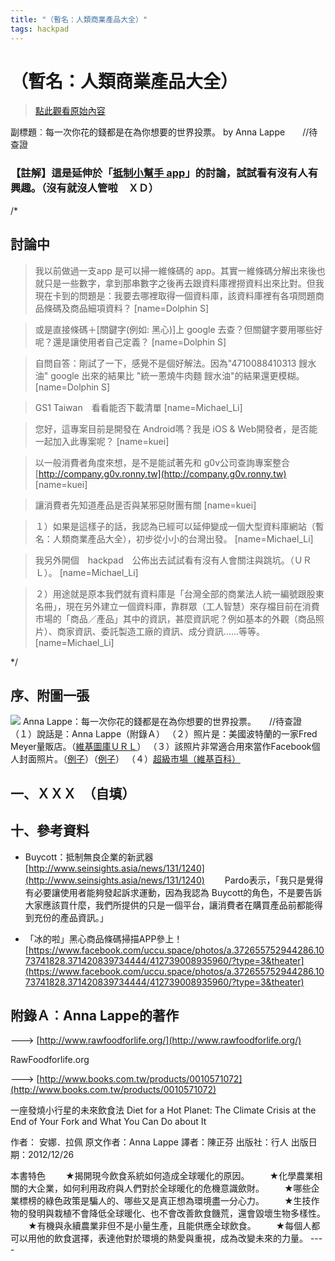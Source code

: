 ```yaml
---
title: "（暫名：人類商業產品大全）"
tags: hackpad
---
```


# （暫名：人類商業產品大全）

> [點此觀看原始內容](https://g0v.hackpad.tw/Xs65FqdSPxJ)

副標題︰每一次你花的錢都是在為你想要的世界投票。 by Anna Lappe　　//待查證

### 【註解】這是延伸於「[抵制小幫手 app](https://g0v.hackpad.tw/-app-gmVxuYAk5R9)」的討論，試試看有沒有人有興趣。（沒有就沒人管啦　ＸＤ）

/*
## 討論中

> 我以前做過一支app 是可以掃一維條碼的 app。其實一維條碼分解出來後也就只是一些數字，拿到那串數字之後再去跟資料庫裡撈資料出來比對。但我現在卡到的問題是：我要去哪裡取得一個資料庫，該資料庫裡有各項問題商品條碼及商品細項資料？
> [name=Dolphin S]

> 或是直接條碼＋\[關鍵字(例如: 黑心)\]上 google 去查？但關鍵字要用哪些好呢？還是讓使用者自己定義？
> [name=Dolphin S]

> 自問自答：剛試了一下，感覺不是個好解法。因為"4710088410313 餿水油" google 出來的結果比 "統一蔥燒牛肉麵 餿水油"的結果還更模糊。
> [name=Dolphin S]

> GS1 Taiwan　看看能否下載清單
> [name=Michael_Li]

> 您好，這專案目前是開發在 Android嗎？我是 iOS & Web開發者，是否能一起加入此專案呢？
> [name=kuei]

> 以一般消費者角度來想，是不是能試著先和 g0v公司查詢專案整合 [http://company.g0v.ronny.tw](http://company.g0v.ronny.tw)
> [name=kuei]

> 讓消費者先知道產品是否與某邪惡財團有關
> [name=kuei]

> １）如果是這樣子的話，我認為已經可以延伸變成一個大型資料庫網站（暫名：人類商業產品大全），初步從小小的台灣出發。
> [name=Michael_Li]

> 我另外開個　hackpad　公佈出去試試看有沒有人會關注與跳坑。（ＵＲＬ）。
> [name=Michael_Li]

> ２）用途就是原本我們就有資料庫是「台灣全部的商業法人統一編號跟股東名冊」，現在另外建立一個資料庫，靠群眾（工人智慧）來存檔目前在消費市場的「商品／產品」其中的資訊，甚麼資訊呢？例如基本的外觀（商品照片）、商家資訊、委託製造工廠的資訊、成分資訊……等等。
> [name=Michael_Li]

*/


## 序、附圖一張

![](https://g0vhackmd.blob.core.windows.net/g0v-hackmd-images/upload_c624eb362ce32051653cd3ecc37fb0c6)
                        Anna Lappe：每一次你花的錢都是在為你想要的世界投票。　　//待查證
（１）說話是：Anna Lappe（附錄Ａ）
（２）照片是：美國波特蘭的一家Fred Meyer量販店。（[維基圖庫ＵＲＬ](https://zh.wikipedia.org/wiki/File:Fredmeyer_edit_1.jpg)）
（３）該照片非常適合用來當作Facebook個人封面照片。（[例子](https://www.facebook.com/photo.php?fbid=935578243122481&l=4ba52d19c8)）（[例子](https://www.facebook.com/photo.php?fbid=935578993122406&l=7dbccf96b5)）
（４）[超級市場（維基百科）](https://zh.wikipedia.org/zh-tw/%E8%B6%85%E7%B4%9A%E5%B8%82%E5%A0%B4)



## 一、ＸＸＸ　（自填）








## 十、參考資料

- Buycott：抵制無良企業的新武器
[http://www.seinsights.asia/news/131/1240](http://www.seinsights.asia/news/131/1240)
　　Pardo表示，「我只是覺得有必要讓使用者能夠發起訴求運動，因為我認為 Buycott的角色，不是要告訴大家應該買什麼，我們所提供的只是一個平台，讓消費者在購買產品前都能得到充份的產品資訊。」

- 「冰的啦」黑心商品條碼掃描APP參上！
[https://www.facebook.com/uccu.space/photos/a.372655752944286.1073741828.371420839734444/412739008935960/?type=3&theater](https://www.facebook.com/uccu.space/photos/a.372655752944286.1073741828.371420839734444/412739008935960/?type=3&theater)



## 附錄Ａ︰Anna Lappe的著作

--->
[http://www.rawfoodforlife.org/](http://www.rawfoodforlife.org/)

RawFoodforlife.org

--->
[http://www.books.com.tw/products/0010571072](http://www.books.com.tw/products/0010571072)

一座發燒小行星的未來飲食法
Diet for a Hot Planet: The Climate Crisis at the End of Your Fork and What You Can Do about It

作者： 安娜．拉佩
原文作者：Anna Lappe
譯者：陳正芬
出版社：行人
出版日期：2012/12/26

本書特色
　　★揭開現今飲食系統如何造成全球暖化的原因。
　　★化學農業相關的大企業，如何利用政府與人們對於全球暖化的危機意識歛財。
　　★哪些企業標榜的綠色政策是騙人的、哪些又是真正想為環境盡一分心力。
　　★生技作物的發明與栽植不會降低全球暖化、也不會改善飲食饑荒，還會毀壞生物多樣性。
　　★有機與永續農業非但不是小量生產，且能供應全球飲食。
　　★每個人都可以用他的飲食選擇，表達他對於環境的熱愛與重視，成為改變未來的力量。
\-\-\-\-





